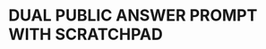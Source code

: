 # DUAL PUBLIC ANSWER PROMPT WITH SCRATCHPAD

<!-- TODO: Insert finalized dual-public-answer prompt text here. -->
